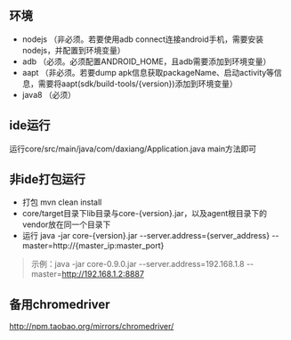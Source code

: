 ## 环境
* nodejs （非必须。若要使用adb connect连接android手机，需要安装nodejs，并配置到环境变量）
* adb （必须。必须配置ANDROID_HOME，且adb需要添加到环境变量）
* aapt （非必须。若要dump apk信息获取packageName、启动activity等信息，需要将aapt(sdk/build-tools/{version})添加到环境变量）
* java8 （必须）

## ide运行
运行core/src/main/java/com/daxiang/Application.java main方法即可

## 非ide打包运行
  * 打包 mvn clean install
  * core/target目录下lib目录与core-{version}.jar，以及agent根目录下的vendor放在同一个目录下
  * 运行 java -jar core-{version}.jar --server.address={server_address} --master=http://{master_ip:master_port}
  > 示例：java -jar core-0.9.0.jar --server.address=192.168.1.8 --master=http://192.168.1.2:8887

## 备用chromedriver
http://npm.taobao.org/mirrors/chromedriver/